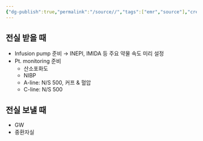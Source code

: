 ```yaml
---
{"dg-publish":true,"permalink":"/source//","tags":["emr","source"],"created":"2025-08-09T16:23:05.483+09:00","updated":"2025-08-19T10:27:05.405+09:00"}
---
```


## 전실 받을 때
- Infusion pump 준비 → INEPI, IMIDA 등 주요 약물 속도 미리 설정
- Pt. monitoring 준비
	- 산소포화도
	- NIBP
	- A-line: N/S 500, 커프 & 혈압
	- C-line: N/S 500 
## 전실 보낼 때
- GW
- 중환자실